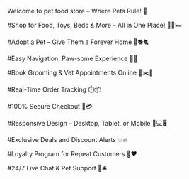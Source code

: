 Welcome to pet food store – Where Pets Rule! 🐾

#Shop for Food, Toys, Beds & More – All in One Place! 🦴🧸🛏️

#Adopt a Pet – Give Them a Forever Home 🏡🐕🐈

#Easy Navigation, Paw-some Experience 🧭✨

#Book Grooming & Vet Appointments Online 📅✂️🐾

#Real-Time Order Tracking ⏱️📦

#100% Secure Checkout 🔐💳

#Responsive Design – Desktop, Tablet, or Mobile 📱💻🖥️

#Exclusive Deals and Discount Alerts 💥🔥

#Loyalty Program for Repeat Customers 🎁❤️

#24/7 Live Chat & Pet Support 💬🛎️

